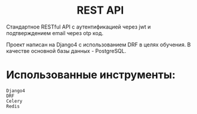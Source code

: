<h1 align="center">REST API</h1>

Стандартное RESTful API с аутентификацией через jwt и подтверждением email через otp код.

Проект написан на Django4 с использованием DRF в целях обучения. В качестве основной базы данных - PostgreSQL.

# Использованные инструменты:
    Django4
    DRF
    Celery
    Redis
